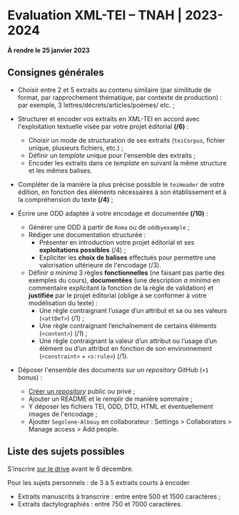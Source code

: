 # Evaluation XML-TEI – TNAH | 2023-2024

**À rendre le 25 janvier 2023**

## Consignes générales

* Choisir entre 2 et 5 extraits au contenu similaire (par similitude de format, par rapprochement thématique, par contexte de production) : par exemple, 3 lettres/décrets/articles/poèmes/ etc. ;
* Structurer et encoder vos extraits en XML-TEI en accord avec l'exploitation textuelle visée par votre projet éditorial **(/6)** :
	- Choisir un mode de structuration de ses extraits (`teiCorpus`, fichier unique, plusieurs fichiers, etc.) ;
	- Définir un *template* unique pour l'ensemble des extraits ;
	- Encoder les extraits dans ce *template* en suivant la même structure et les mêmes balises. 
* Compléter de la manière la plus précise possible le `teiHeader` de votre édition, en fonction des éléments nécessaires à son établissement et à la compréhension du texte **(/4)** ;
* Écrire une ODD adaptée à votre encodage et documentée **(/10)** :
    - Générer une ODD à partir de `Roma` ou de `oddbyexample` ;
    - Rédiger une documentation structurée :
        - Présenter en introduction votre projet éditorial et ses **exploitations possibles** (/4) ;
        - Expliciter les **choix de balises** effectués pour permettre une valorisation ultérieure de l'encodage (/3). 
    - Définir *a minima* 3 règles **fonctionnelles** (ne faisant pas partie des exemples du cours), **documentées** (une description *a minima* en commentaire explicitant la fonction de la règle de validation) et **justifiée** par le projet éditorial (oblige à se conformer à votre modélisation du texte) :
        - Une règle contraignant l’usage d’un attribut et sa ou ses valeurs (`<attDef>`) (/1) ;
        - Une règle contraignant l’enchaînement de certains éléments (`<content>`) (/1) ;
        - Une règle contraignant la valeur d’un attribut ou l’usage d’un élément ou d’un attribut en fonction de son environnement (`<constraint>` + `<s:rule>`) (/1).

* Déposer l'ensemble des documents sur un *repository* GitHub (`+1` bonus) :
	- [Créer un *repository*](https://github.com/new) public ou privé ;
	- Ajouter un README et le remplir de manière sommaire ;
	- Y déposer les fichiers TEI, ODD, DTD, HTML et éventuellement images de l'encodage ;
	- Ajouter `Segolene-Albouy` en collaborateur : Settings > Collaborators > Manage access > Add people.

## Liste des sujets possibles

S’inscrire [sur le drive](https://docs.google.com/spreadsheets/d/1cMZdlgMOwvWzK7Oq27pIV6aDWl4R24QnyyFUNXCjQRY/edit?usp=sharing) avant le 6 décembre.

Pour les sujets personnels : de 3 à 5 extraits courts à encoder
* Extraits manuscrits à transcrire : entre entre 500 et 1500 caractères ;
* Extraits dactylographiés : entre 750 et 7000 caractères.


<!-- ### I — Roman feuilleton : [Jules Verne, *Le tour du monde en 80 jours*, Le Temps](https://gallica.bnf.fr/html/und/presse-et-revues/le-tour-du-monde-en-80-jours)

* Télécharger le texte via l’interface de Gallica ;
* Nettoyer le texte (doubles espaces, problème sur les caractères accentués, coquilles…) ;
* Structurer le texte ;
* Signaler dans le texte les noms de personnages et les noms de lieux ;
* Faire un index des noms de personnages et de lieux ;
* Compléter le `teiHeader` ;
* Écrire l’ODD la plus restrictive possible en fonction de votre encodage ;
* Ajouter dans votre ODD la documentation sur votre projet d’encodage, les éléments que vous avez encodés : pourquoi et comment, et quels pourront être à terme les usages de votre édition.

### II — Édition à visée paléographique : Lancelot en prose, Chapitres 056/057 : *Quête de Gauvain et situation d’Hector*

* Transcrire et structurer le texte ;
* Renseigner le `teiHeader`, et plus précisément le `msDesc` à l’aide de la notice Gallica du manuscrit ;
* Encoder les abréviations et les normalisations graphiques de manière à conserver la graphie originale et à proposer une graphie régularisée (penser à utiliser une fonte adaptée à votre travail, ainsi qu’à proposer des entités pour les caractères spéciaux) ;
* Écrire l’ODD la plus restrictive possible en fonction de votre encodage ;
* Ajouter dans votre ODD la documentation sur votre projet d’encodage, les éléments que vous avez encodés : pourquoi et comment ;
* Présenter comment votre encodage pourrait être exploité.

### III — Édition critique : *Chroniques de Jean Froissard*

* Récupérer les différentes versions texte de la chronique choisie ;
* Encoder les noms de personnages, de lieux et faire un index de ces derniers dans le `teiHeader` ;
* Compléter le `teiHeader` ;
* Déclarer dans le `teiHeader`, la liste des témoins en vous appuyant sur les informations présente sur le site [Online Froissard](https://www.dhi.ac.uk/onlinefroissart/apparatus.jsp?type=codi) ou d'autres ressources en ligne ;
* Constituer un apparat critique grâce à la fonctionalité *Collate* de l'[Online Froissart](https://www.dhi.ac.uk/onlinefroissart/index.jsp) en suivant la méthode de la *parallel-segmentation* ;
* Écrire l’ODD, la plus restrictive possible en fonction de votre encodage ;
* Ajouter dans votre ODD la documentation sur votre projet d’encodage, les éléments que vous avez encodés : pourquoi et comment ;
* Présenter les avantages d’une édition critique nativement numérique, par rapport à une « édition papier traditionnelle ». -->
